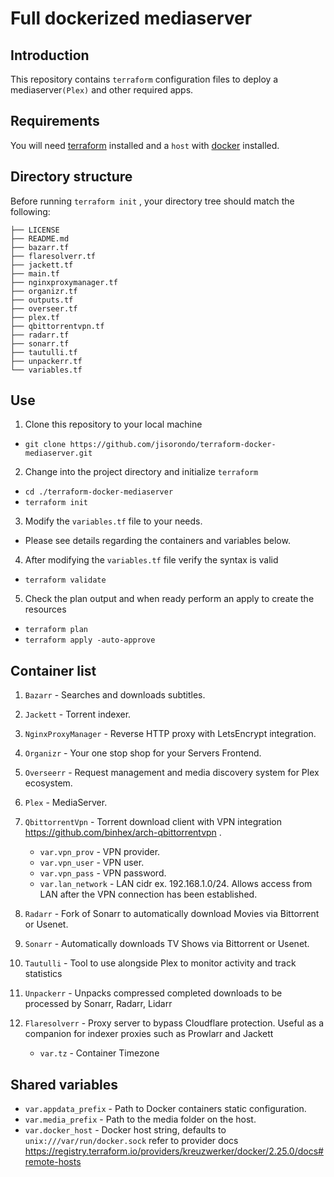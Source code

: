 # Full dockerized mediaserver

## Introduction

This repository contains `terraform` configuration files to deploy a mediaserver`(Plex)` and other required apps. 

## Requirements

You will need [terraform](https://www.terraform.io/downloads.html) installed and a `host` with [docker](https://docs.docker.com/engine/install/) installed.

## Directory structure

Before running `terraform init` , your directory tree should match the following:

```
├── LICENSE
├── README.md
├── bazarr.tf
├── flaresolverr.tf
├── jackett.tf
├── main.tf
├── nginxproxymanager.tf
├── organizr.tf
├── outputs.tf
├── overseer.tf
├── plex.tf
├── qbittorrentvpn.tf
├── radarr.tf
├── sonarr.tf
├── tautulli.tf
├── unpackerr.tf
└── variables.tf
```

## Use

1) Clone this repository to your local machine
  - `git clone https://github.com/jisorondo/terraform-docker-mediaserver.git`

2) Change into the project directory and initialize `terraform`
  - `cd ./terraform-docker-mediaserver`
  - `terraform init`

3) Modify the `variables.tf` file to your needs.
  - Please see details regarding the containers and variables below.

4) After modifying the `variables.tf` file verify the syntax is valid
  - `terraform validate`

5) Check the plan output and when ready perform an apply to create the resources
  - `terraform plan`
  - `terraform apply -auto-approve`

## Container list

1. `Bazarr` - Searches and downloads subtitles.

2. `Jackett` - Torrent indexer.

3. `NginxProxyManager` - Reverse HTTP proxy with LetsEncrypt integration.

4. `Organizr` - Your one stop shop for your Servers Frontend.

5. `Overseerr` - Request management and media discovery system for Plex ecosystem.

6. `Plex` - MediaServer.

7. `QbittorrentVpn` - Torrent download client with VPN integration https://github.com/binhex/arch-qbittorrentvpn .
   - `var.vpn_prov` - VPN provider.
   - `var.vpn_user` - VPN user.
   - `var.vpn_pass` - VPN password.
   - `var.lan_network` - LAN cidr ex. 192.168.1.0/24. Allows access from LAN after the VPN connection has been established.

8. `Radarr` - Fork of Sonarr to automatically download Movies via Bittorrent or Usenet.

9. `Sonarr` - Automatically downloads TV Shows via Bittorrent or Usenet.

10. `Tautulli` - Tool to use alongside Plex to monitor activity and track statistics

11. `Unpackerr` - Unpacks compressed completed downloads to be processed by Sonarr, Radarr, Lidarr

12. `Flaresolverr` - Proxy server to bypass Cloudflare protection. Useful as a companion for indexer proxies such as Prowlarr and Jackett 
    - `var.tz` - Container Timezone

## Shared variables

* `var.appdata_prefix` - Path to Docker containers static configuration.
* `var.media_prefix` - Path to the media folder on the host.
* `var.docker_host` - Docker host string, defaults to `unix:///var/run/docker.sock` refer to provider docs https://registry.terraform.io/providers/kreuzwerker/docker/2.25.0/docs#remote-hosts